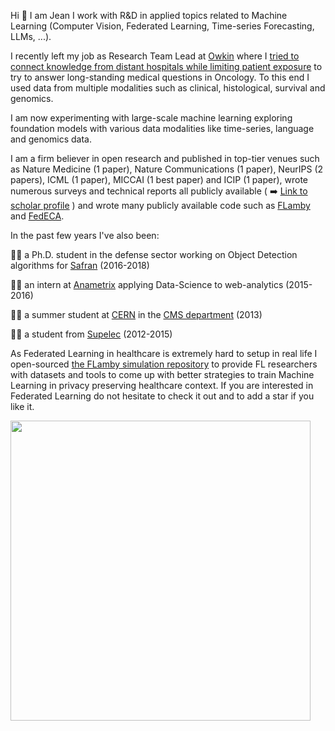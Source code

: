 Hi 👋 I am Jean I work with R&D in applied topics related to Machine Learning (Computer Vision, Federated Learning, Time-series Forecasting, LLMs, ...).

I recently left my job as Research Team Lead at [Owkin](https://owkin.com/) where I [tried to connect knowledge from distant hospitals while limiting patient exposure](https://www.nature.com/articles/s41591-022-02155-w) to try to answer long-standing medical questions in Oncology. To this end I used data from multiple modalities such as clinical, histological, survival and genomics. 

I am now experimenting with large-scale machine learning exploring foundation models with various data modalities like time-series, language and genomics data.


I am a firm believer in open research and published in top-tier venues such as Nature Medicine (1 paper), Nature Communications (1 paper), NeurIPS (2 papers), ICML (1 paper), MICCAI (1 best paper) and ICIP (1 paper), wrote numerous surveys and technical reports all publicly available ( :arrow_right: [Link to scholar profile](https://scholar.google.com/citations?user=6IFj7SkAAAAJ&hl=en&oi=ao) ) and wrote many publicly available code such as [FLamby](https://github.com/owkin/FLamby) and [FedECA](https://github.com/owkin/fedeca). 

In the past few years I've also been:

👨‍🎓 a Ph.D. student in the defense sector working on Object Detection algorithms for [Safran](https://www.safran-group.com/) (2016-2018) 

👨‍💻 an intern at [Anametrix](https://www.zdnet.com/article/ensighten-acquires-marketing-analytics-firm-anametrix/) applying Data-Science to web-analytics (2015-2016) 

👨‍🔬 a summer student at [CERN](https://www.home.cern/) in the [CMS department](https://home.cern/science/experiments/cms) (2013) 

:man_teacher: a student from [Supelec](https://www.centralesupelec.fr/) (2012-2015)



As Federated Learning in healthcare is extremely hard to setup in real life I open-sourced [the FLamby simulation repository](https://github.com/owkin/FLamby) to provide FL researchers with datasets and tools to come up with better strategies to train Machine Learning in privacy preserving healthcare context.
If you are interested in Federated Learning do not hesitate to check it out and to add a star if you like it.  

<a href="https://owkin.github.io/FLamby/" title="FLamby API Doc"><img src="https://user-images.githubusercontent.com/11030901/217475417-cde40d59-22ad-40d8-96d9-be67fe517820.png" width="480"></a>

